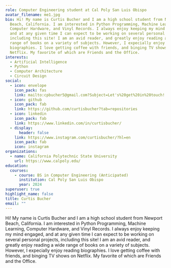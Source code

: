 ```yaml
---
role: Computer Engineering student at Cal Poly San Luis Obispo
avatar_filename: me1.jpg
bio: Hi! My name is Curtis Bucher and I am a high school student from Newport
  Beach, California. I am interested in Python Programming, Machine Learning,
  Computer Hardware, and Vinyl Records. I always enjoy keeping my mind engaged,
  and at any given time I can expect to be working on several personal projects,
  including this site! I am an avid reader, and greatly enjoy reading a wide
  range of books on a variety of subjects. However, I expecially enjoy reading
  biographies. I love getting coffee with friends, and binging TV shows on
  Netflix. My favorite of which are Friends and the Office.
interests:
  - Artificial Intelligence
  - Python
  - Computer Architecture
  - Circuit Design
social:
  - icon: envelope
    icon_pack: fas
    link: mailto:cpbucher5@gmail.com?Subject=Let's%20get%20in%20touch!
  - icon: github
    icon_pack: fab
    link: https://github.com/curtisbucher?tab=repositories
  - icon: linkedin
    icon_pack: fab
    link: https://www.linkedin.com/in/curtisbucher/
  - display:
      header: false
    link: https://www.instagram.com/curtisbucher/?hl=en
    icon_pack: fab
    icon: instagram
organizations:
  - name: California Polytechnic State University
    url: https://www.calpoly.edu/
education:
  courses:
    - course: BS in Computer Engineering (Anticipated)
      institution: Cal Poly San Luis Obispo
      year: 2024
superuser: true
highlight_name: false
title: Curtis Bucher
email: ""
---
```

Hi! My name is Curtis Bucher and I am a high school student from Newport Beach, California. I am interested in Python Programming, Machine Learning, Computer Hardware, and Vinyl Records. I always enjoy keeping my mind engaged, and at any given time I can expect to be working on several personal projects, including this site! I am an avid reader, and greatly enjoy reading a wide range of books on a variety of subjects. However, I expecially enjoy reading biographies. I love getting coffee with friends, and binging TV shows on Netflix. My favorite of which are Friends and the Office.